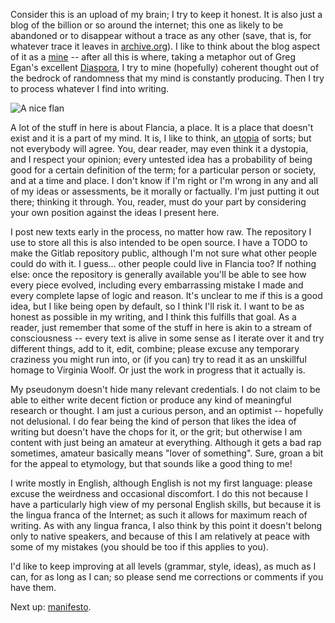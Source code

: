 <!--
.. title: Meta
.. slug: meta
.. date: 2018-12-16 17:33:15 UTC+01:00
.. tags: flancia
.. link: 
.. description: 
.. type: text
-->

Consider this is an upload of my brain; I try to keep it honest. It is also just a blog of the billion or so around the internet; this one as likely to be abandoned or to disappear without a trace as any other (save, that is, for whatever trace it leaves in [archive.org](https://web.archive.org/web/*/flancia.org)). I like to think about the blog aspect of it as a [mine](/mine) -- after all this is where, taking a metaphor out of Greg Egan's excellent [Diaspora](https://www.goodreads.com/book/show/156785.Diaspora), I try to mine (hopefully) coherent thought out of the bedrock of randomness that my mind is constantly producing. Then I try to process whatever I find into writing.

![A nice flan](/static/flan.jpg)

A lot of the stuff in here is about Flancia, a place. It is a place that doesn't exist and it is a part of my mind. It is, I like to think, an [utopia](link://slug/utopia) of sorts; but not everybody will agree. You, dear reader, may even think it a dystopia, and I respect your opinion; every untested idea has a probability of being good for a certain definition of the term; for a particular person or society, and at a time and place. I don't know if I'm right or I'm wrong in any and all of my ideas or assessments, be it morally or factually. I'm just putting it out there; thinking it through. You, reader, must do your part by considering your own position against the ideas I present here.

I post new texts early in the process, no matter how raw. The repository I use to store all this is also intended to be open source. I have a TODO to make the Gitlab repository public, although I'm not sure what other people could do with it. I guess... other people could live in Flancia too? If nothing else: once the repository is generally available you'll be able to see how every piece evolved, including every embarrassing mistake I made and every complete lapse of logic and reason. It's unclear to me if this is a good idea, but I like being open by default, so I think I'll risk it. I want to be as honest as possible in my writing, and I think this fulfills that goal. As a reader, just remember that some of the stuff in here is akin to a stream of consciousness -- every text is alive in some sense as I iterate over it and try different things, add to it, edit, combine; please excuse any temporary craziness you might run into, or (if you can) try to read it as an unskillful homage to Virginia Woolf. Or just the work in progress that it actually is.

My pseudonym doesn't hide many relevant credentials. I do not claim to be able to either write decent fiction or produce any kind of meaningful research or thought. I am just a curious person, and an optimist -- hopefully not delusional. I do fear being the kind of person that likes the idea of writing but doesn't have the chops for it, or the grit; but otherwise I am content with just being an amateur at everything. Although it gets a bad rap sometimes, amateur basically means "lover of something". Sure, groan a bit for the appeal to etymology, but that sounds like a good thing to me!

I write mostly in English, although English is not my first language: please excuse the weirdness and occasional discomfort. I do this not because I have a particularly high view of my personal English skills, but because it is the lingua franca of the Internet; as such it allows for maximum reach of writing. As with any lingua franca, I also think by this point it doesn't belong only to native speakers, and because of this I am relatively at peace with some of my mistakes (you should be too if this applies to you).

I'd like to keep improving at all levels (grammar, style, ideas), as much as I can, for as long as I can; so please send me corrections or comments if you have them.

Next up: [manifesto](/manifesto).
